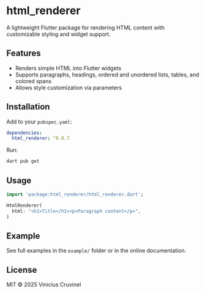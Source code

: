 

# html_renderer

A lightweight Flutter package for rendering HTML content with customizable styling and widget support.

## Features

- Renders simple HTML into Flutter widgets
- Supports paragraphs, headings, ordered and unordered lists, tables, and colored spans
- Allows style customization via parameters

## Installation

Add to your `pubspec.yaml`:

```yaml
dependencies:
  html_renderer: ^0.0.7
```

Run:

```sh
dart pub get
```

## Usage

```dart
import 'package:html_renderer/html_renderer.dart';

HtmlRenderer(
  html: "<h1>Title</h1><p>Paragraph content</p>",
)
```

## Example

See full examples in the `example/` folder or in the online documentation.

## License

MIT © 2025 Vinicius Cruvinel
